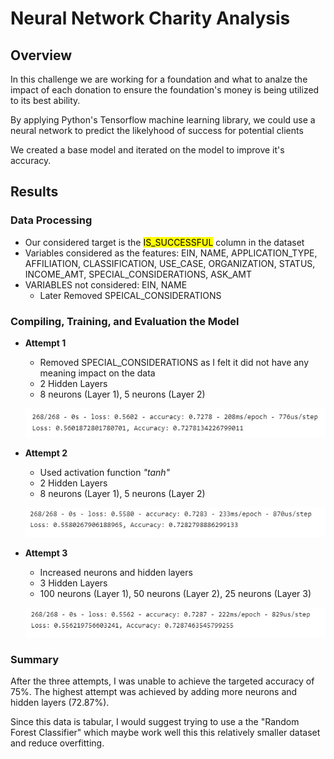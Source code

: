 # Neural Network Charity Analysis 
## Overview 
In this challenge we are working for a foundation and what to analze the impact of each donation to ensure the foundation's money is being utilized to its best ability. 

By applying Python's Tensorflow machine learning library, we could use a neural network to predict the likelyhood of success for potential clients 

We created a base model and iterated on the model to improve it's accuracy. 

## Results 
### Data Processing
- Our considered target is the <mark>IS_SUCCESSFUL</mark> column in the dataset
- Variables considered as the features: EIN, NAME, APPLICATION_TYPE, AFFILIATION, CLASSIFICATION, USE_CASE, ORGANIZATION, STATUS, INCOME_AMT, SPECIAL_CONSIDERATIONS, ASK_AMT
- VARIABLES not considered: EIN, NAME
    - Later Removed SPEICAL_CONSIDERATIONS

### Compiling, Training, and Evaluation the Model 
- **Attempt 1**
    - Removed SPECIAL_CONSIDERATIONS as I felt it did not have any meaning impact on the data
    - 2 Hidden Layers
    - 8 neurons (Layer 1), 5 neurons (Layer 2)
    
    ![attempt1](attempt1.PNG)
- **Attempt 2**
    - Used activation function *"tanh"*
    - 2 Hidden Layers
    - 8 neurons (Layer 1), 5 neurons (Layer 2)
    
    ![attempt2](attempt2.PNG)
- **Attempt 3**
    - Increased neurons and hidden layers
    - 3 Hidden Layers
    - 100 neurons (Layer 1), 50 neurons (Layer 2), 25 neurons (Layer 3)
    
    ![attempt3](attempt3.PNG)

### Summary
After the three attempts, I was unable to achieve the targeted accuracy of 75%. The highest attempt was achieved by adding more neurons and hidden layers (72.87%).

Since this data is tabular, I would suggest trying to use a the "Random Forest Classifier" which maybe work well this this relatively smaller dataset and reduce overfitting. 

